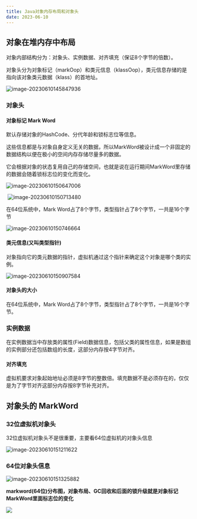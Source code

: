 ```yaml
---
title: Java对象内存布局和对象头
date: 2023-06-10
---
```


## 对象在堆内存中布局

对象内部结构分为：对象头、实例数据、对齐填充（保证8个字节的倍数）。

对象头分为对象标记（markOop）和类元信息（klassOop），类元信息存储的是指向该对象类元数据（klass）的首地址。

![image-20230610145847936](https://qijiayi-image.oss-cn-shenzhen.aliyuncs.com/img/202306101459235.png)

### 对象头

#### 对象标记 Mark Word

默认存储对象的HashCode、分代年龄和锁标志位等信息。

这些信息都是与对象自身定义无关的数据，所以MarkWord被设计成一个非固定的数据结构以便在极小的空间内存存储尽量多的数据。

它会根据对象的状态复用自己的存储空间，也就是说在运行期间MarkWord里存储的数据会随着锁标志位的变化而变化。

![image-20230610150647006](https://qijiayi-image.oss-cn-shenzhen.aliyuncs.com/img/202306101506069.png) 

​               ![image-20230610150713480](https://qijiayi-image.oss-cn-shenzhen.aliyuncs.com/img/202306101507551.png)     

在64位系统中，Mark Word占了8个字节，类型指针占了8个字节，一共是16个字节

![image-20230610150746664](https://qijiayi-image.oss-cn-shenzhen.aliyuncs.com/img/202306101508506.png)       

 #### 类元信息(又叫类型指针)

对象指向它的类元数据的指针，虚拟机通过这个指针来确定这个对象是哪个类的实例。

![image-20230610150907584](https://qijiayi-image.oss-cn-shenzhen.aliyuncs.com/img/202306101509698.png)

#### 对象头的大小

在64位系统中，Mark Word占了8个字节，类型指针占了8个字节，一共是16个字节。

### 实例数据

在实例数据当中存放类的属性(Field)数据信息，包括父类的属性信息，如果是数组的实例部分还包括数组的长度，这部分内存按4字节对齐。

#### 对齐填充

虚拟机要求对象起始地址必须是8字节的整数倍。填充数据不是必须存在的，仅仅是为了字节对齐这部分内存按8字节补充对齐。

## 对象头的 MarkWord

### 32位虚拟机对象头

32位虚拟机对象头不是很重要，主要看64位虚拟机的对象头信息



![image-20230610151211622](https://qijiayi-image.oss-cn-shenzhen.aliyuncs.com/img/202306101512698.png)

### 64位对象头信息

![image-20230610151325882](https://qijiayi-image.oss-cn-shenzhen.aliyuncs.com/img/202306101513957.png)

**markword(64位)分布图，对象布局、GC回收和后面的锁升级就是对象标记MarkWord里面标志位的变化**

![](https://qijiayi-image.oss-cn-shenzhen.aliyuncs.com/img/202306101515316.png)